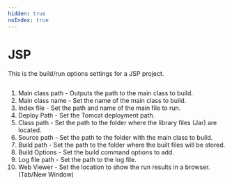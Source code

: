 ```yaml
---
hidden: true
noIndex: true
---
```


# JSP

This is the build/run options settings for a JSP project.

<figure><img src="https://help.goorm.io/~gitbook/image?url=https%3A%2F%2F2181851870-files.gitbook.io%2F%7E%2Ffiles%2Fv0%2Fb%2Fgitbook-x-prod.appspot.com%2Fo%2Fspaces%252F-Lq-Q9LciN1X9EABxGkt%252Fuploads%252FwYfAFTWRZ5Hx4qJmRjg5%252Fimage.png%3Falt%3Dmedia%26token%3Df245c8ec-96c8-4233-87c2-08017f0ffae0&#x26;width=768&#x26;dpr=4&#x26;quality=100&#x26;sign=203a6602&#x26;sv=2" alt=""><figcaption></figcaption></figure>

1. Main class path - Outputs the path to the main class to build.
2. Main class name - Set the name of the main class to build.
3. Index file - Set the path and name of the main file to run.
4. Deploy Path - Set the Tomcat deployment path.
5. Class path - Set the path to the folder where the library files (Jar) are located.
6. Source path - Set the path to the folder with the main class to build.
7. Build path - Set the path to the folder where the built files will be stored.
8. Build Options - Set the build command options to add.
9. Log file path - Set the path to the log file.
10. Web Viewer - Set the location to show the run results in a browser. (Tab/New Window)
